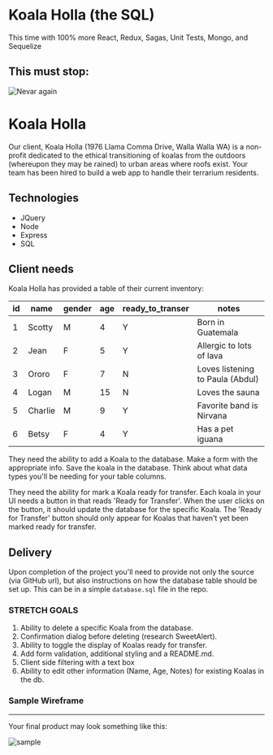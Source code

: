 # Koala Holla (the SQL)

This time with 100% more React, Redux, Sagas, Unit Tests, Mongo, and Sequelize


This must stop:
---------------
![Nevar again](https://i.makeagif.com/media/8-22-2014/GO_DT4.gif)


Koala Holla
===========

Our client, Koala Holla (1976 Llama Comma Drive, Walla Walla WA) is a non-profit dedicated to the ethical transitioning of koalas from the outdoors (whereupon they may be rained) to urban areas where roofs exist. Your team has been hired to build a web app to handle their terrarium residents.

Technologies
------------
* JQuery
* Node
* Express
* SQL

Client needs
------------
Koala Holla has provided a table of their current inventory:

| id | name    | gender | age | ready_to_transer | notes                            |
|----|---------|--------|-----|------------------|----------------------------------|
| 1  | Scotty  | M      | 4   | Y                | Born in Guatemala                |
| 2  | Jean    | F      | 5   | Y                | Allergic to lots of lava         |
| 3  | Ororo   | F      | 7   | N                | Loves listening to Paula (Abdul) |
| 4  | Logan   | M      | 15  | N                | Loves the sauna                  |
| 5  | Charlie | M      | 9   | Y                | Favorite band is Nirvana         |
| 6  | Betsy   | F      | 4   | Y                | Has a pet iguana                 |

They need the ability to add a Koala to the database. Make a form with the appropriate info. Save the koala in the database. Think about what data types you'll be needing for your table columns.  

They need the ability for mark a Koala ready for transfer. Each koala in your UI needs a button in that reads 'Ready for Transfer'. When the user clicks on the button, it should update the database for the specific Koala. The 'Ready for Transfer' button should only appear for Koalas that haven't yet been marked ready for transfer.

Delivery
--------
Upon completion of the project you'll need to provide not only the source (via GitHub url), but also instructions on how the database table should be set up. This can be in a simple `database.sql` file in the repo.

### STRETCH GOALS

1. Ability to delete a specific Koala from the database.  
2. Confirmation dialog before deleting (research SweetAlert).
3. Ability to toggle the display of Koalas ready for transfer.
4. Add form validation, additional styling and a README.md.
5. Client side filtering with a text box
6. Ability to edit other information (Name, Age, Notes) for existing Koalas in the db.



### Sample Wireframe
--------
Your final product may look something like this:

![sample](sample.png)
